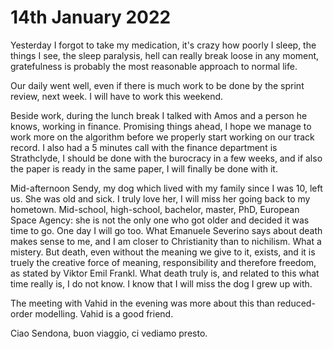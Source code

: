 # 14th January 2022

Yesterday I forgot to take my medication, it's crazy how poorly I sleep, the things I see, the sleep paralysis, hell can really break loose in any moment, gratefulness is probably the most reasonable approach to normal life.

Our daily went well, even if there is much work to be done by the sprint review, next week. I will have to work this weekend.

Beside work, during the lunch break I talked with Amos and a person he knows, working in finance. Promising things ahead, I hope we manage to work more on the algorithm before we properly start working on our track record. I also had a 5 minutes call with the finance department is Strathclyde, I should be done with the burocracy in a few weeks, and if also the paper is ready in the same paper, I will finally be done with it.

Mid-afternoon Sendy, my dog which lived with my family since I was 10, left us. She was old and sick. I truly love her, I will miss her going back to my hometown. Mid-school, high-school, bachelor, master, PhD, European Space Agency: she is not the only one who got older and decided it was time to go. One day I will go too. What Emanuele Severino says about death makes sense to me, and I am closer to Christianity than to nichilism. What a mistery. But death, even without the meaning we give to it, exists, and it is truely the creative force of meaning, responsibility and therefore freedom, as stated by Viktor Emil Frankl. What death truly is, and related to this what time really is, I do not know. I know that I will miss the dog I grew up with.

The meeting with Vahid in the evening was more about this than reduced-order modelling. Vahid is a good friend.

Ciao Sendona, buon viaggio, ci vediamo presto.